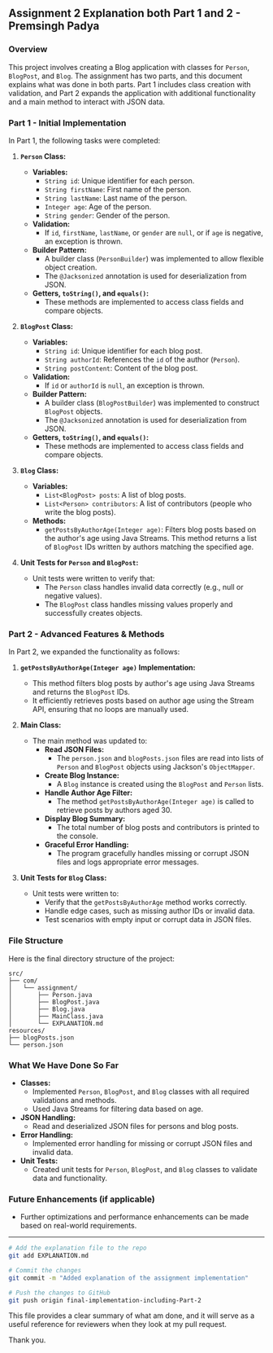 ## Assignment 2 Explanation both Part 1 and 2 - Premsingh Padya

### **Overview**
This project involves creating a Blog application with classes for `Person`, `BlogPost`, and `Blog`. The assignment has two parts, and this document explains what was done in both parts. Part 1 includes class creation with validation, and Part 2 expands the application with additional functionality and a main method to interact with JSON data.

### **Part 1 - Initial Implementation**

In Part 1, the following tasks were completed:

1. **`Person` Class:**
   - **Variables:**
     - `String id`: Unique identifier for each person.
     - `String firstName`: First name of the person.
     - `String lastName`: Last name of the person.
     - `Integer age`: Age of the person.
     - `String gender`: Gender of the person.
   - **Validation:**
     - If `id`, `firstName`, `lastName`, or `gender` are `null`, or if `age` is negative, an exception is thrown.
   - **Builder Pattern:**
     - A builder class (`PersonBuilder`) was implemented to allow flexible object creation.
     - The `@Jacksonized` annotation is used for deserialization from JSON.
   - **Getters, `toString()`, and `equals()`:**
     - These methods are implemented to access class fields and compare objects.

2. **`BlogPost` Class:**
   - **Variables:**
     - `String id`: Unique identifier for each blog post.
     - `String authorId`: References the `id` of the author (`Person`).
     - `String postContent`: Content of the blog post.
   - **Validation:**
     - If `id` or `authorId` is `null`, an exception is thrown.
   - **Builder Pattern:**
     - A builder class (`BlogPostBuilder`) was implemented to construct `BlogPost` objects.
     - The `@Jacksonized` annotation is used for deserialization from JSON.
   - **Getters, `toString()`, and `equals()`:**
     - These methods are implemented to access class fields and compare objects.

3. **`Blog` Class:**
   - **Variables:**
     - `List<BlogPost> posts`: A list of blog posts.
     - `List<Person> contributors`: A list of contributors (people who write the blog posts).
   - **Methods:**
     - `getPostsByAuthorAge(Integer age)`: Filters blog posts based on the author's age using Java Streams. This method returns a list of `BlogPost` IDs written by authors matching the specified age.

4. **Unit Tests for `Person` and `BlogPost`:**
   - Unit tests were written to verify that:
     - The `Person` class handles invalid data correctly (e.g., null or negative values).
     - The `BlogPost` class handles missing values properly and successfully creates objects.

### **Part 2 - Advanced Features & Methods**

In Part 2, we expanded the functionality as follows:

1. **`getPostsByAuthorAge(Integer age)` Implementation:**
   - This method filters blog posts by author's age using Java Streams and returns the `BlogPost` IDs.
   - It efficiently retrieves posts based on author age using the Stream API, ensuring that no loops are manually used.

2. **Main Class:**
   - The main method was updated to:
     - **Read JSON Files:**
       - The `person.json` and `blogPosts.json` files are read into lists of `Person` and `BlogPost` objects using Jackson's `ObjectMapper`.
     - **Create Blog Instance:**
       - A `Blog` instance is created using the `BlogPost` and `Person` lists.
     - **Handle Author Age Filter:**
       - The method `getPostsByAuthorAge(Integer age)` is called to retrieve posts by authors aged 30.
     - **Display Blog Summary:**
       - The total number of blog posts and contributors is printed to the console.
     - **Graceful Error Handling:**
       - The program gracefully handles missing or corrupt JSON files and logs appropriate error messages.

3. **Unit Tests for `Blog` Class:**
   - Unit tests were written to:
     - Verify that the `getPostsByAuthorAge` method works correctly.
     - Handle edge cases, such as missing author IDs or invalid data.
     - Test scenarios with empty input or corrupt data in JSON files.

### **File Structure**

Here is the final directory structure of the project:

```
src/
├── com/
│   └── assignment/
│       ├── Person.java
│       ├── BlogPost.java
│       ├── Blog.java
│       ├── MainClass.java
│       └── EXPLANATION.md
resources/
├── blogPosts.json
└── person.json
```

### **What We Have Done So Far**
- **Classes:**
  - Implemented `Person`, `BlogPost`, and `Blog` classes with all required validations and methods.
  - Used Java Streams for filtering data based on age.
- **JSON Handling:**
  - Read and deserialized JSON files for persons and blog posts.
- **Error Handling:**
  - Implemented error handling for missing or corrupt JSON files and invalid data.
- **Unit Tests:**
  - Created unit tests for `Person`, `BlogPost`, and `Blog` classes to validate data and functionality.

### **Future Enhancements (if applicable)**
- Further optimizations and performance enhancements can be made based on real-world requirements.

---


```bash
# Add the explanation file to the repo
git add EXPLANATION.md

# Commit the changes
git commit -m "Added explanation of the assignment implementation"

# Push the changes to GitHub
git push origin final-implementation-including-Part-2
```

This file provides a clear summary of what am done, and it will serve as a useful reference for reviewers when they look at my pull request.


Thank you. 